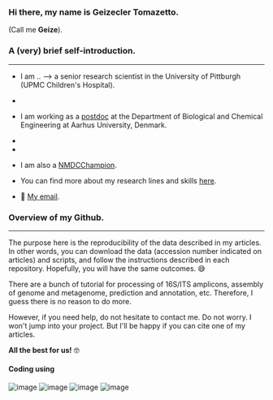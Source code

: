 

### Hi there, my name is Geizecler Tomazetto.  

(Call me **Geize**).

### A (very) brief self-introduction.

------------------------------------------------------------------------

- I am ..
       -->  a senior research scientist in the University of Pittburgh (UPMC Children's Hospital).
- 
-   I am working as a <a href="https://pure.au.dk/portal/en/persons/geizecler-tomazetto(ed7ae466-d9ce-4608-8171-4c3452177cf3).html"> postdoc</a> at the Department of Biological and Chemical Engineering at Aarhus University, Denmark.

- 
-
-   I am also a <a href ="https://microbiomedata.org/nmdc-champions/"> NMDCChampion</a>.

-   You can find more about my research lines and skills <a href="https://geize.github.io">here</a>.

-   📧 <a href = "mailto:geizetomazetto@gmail.com"> My email</a>.



### Overview of my Github.
------------------------------------------------------------------------
The purpose here is the reproducibility of the data described in my articles. In other words, you can download the data (accession number indicated on articles) and scripts, and follow the instructions described in each repository. Hopefully, you will have the same outcomes. 😅 

There are a bunch of tutorial for processing of 16S/ITS amplicons, assembly of genome and metagenome, prediction and annotation, etc. Therefore, I guess there is no reason to do more.

However, if you need help, do not hesitate to contact me. Do not worry. I won't jump into your project. But I'll be happy if you can cite one of my articles.


**All the best for us!** 🤓


#### Coding using

          
![image](https://img.shields.io/badge/Bash%20Script-121011?style=for-the-badge&logo=gnu-bash&logoColor=white) 
![image](https://img.shields.io/badge/Python-14354C?style=for-the-badge&logo=python&logoColor=blue) 
![image](https://img.shields.io/badge/R-276DC3?style=for-the-badge&logo=r&logoColor=white) 
![image](https://img.shields.io/badge/Markdown-000000?style=for-the-badge&logo=markdown&logoColor=white)


